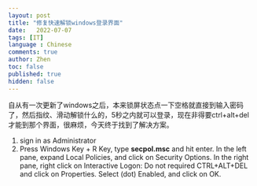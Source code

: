 ```yaml
---
layout: post
title: "修复快速解锁windows登录界面"
date:   2022-07-07
tags: [IT]
language : Chinese
comments: true
author: Zhen
toc: false
published: true
hidden: false
---
```

自从有一次更新了windows之后，本来锁屏状态点一下空格就直接到输入密码了，然后指纹、滑动解锁什么的，5秒之内就可以登录，现在非得要ctrl+alt+del才能到那个界面，很麻烦，今天终于找到了解决方案。

 1. sign in as Administrator
 2. Press Windows Key + R Key, type **secpol.msc** and hit enter.  In
    the left pane, expand Local Policies, and click on Security Options.
    In the right pane, right click on Interactive Logon: Do not required
    CTRL+ALT+DEL and click on Properties. Select (dot) Enabled, and
    click on OK.

<!--stackedit_data:
eyJoaXN0b3J5IjpbLTgwMjk3MTc1MSwxMDgyNTQ5MzQ1XX0=
-->